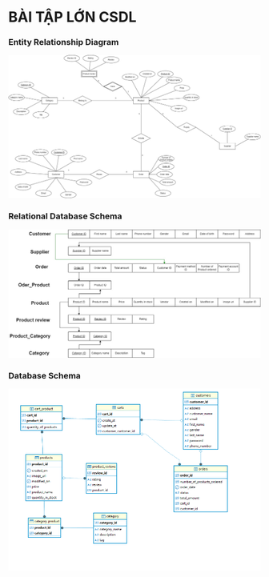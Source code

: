 # __BÀI TẬP LỚN CSDL__

### __Entity Relationship Diagram__
![Entity Relationship Diagram](/images/ERD%20E-commerce.jpg)
### __Relational Database Schema__
![Relational Database Schema](/images/Entity%20Relationships%20Schema.jpg)
### __Database Schema__
![Database Schema](/images/DB.png)